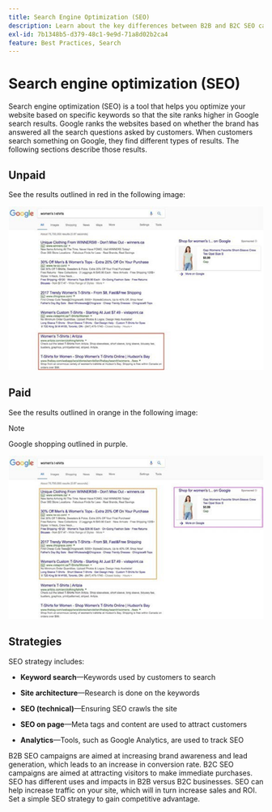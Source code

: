```yaml
---
title: Search Engine Optimization (SEO)
description: Learn about the key differences between B2B and B2C SEO campaigns.
exl-id: 7b1348b5-d379-48c1-9e9d-71a8d02b2ca4
feature: Best Practices, Search
---
```

# Search engine optimization (SEO)

Search engine optimization (SEO) is a tool that helps you optimize your website based on specific keywords so that the site ranks higher in Google search results. Google ranks the websites based on whether the brand has answered all the search questions asked by customers. When customers search something on Google, they find different types of results. The following sections describe those results.

## Unpaid

See the results outlined in red in the following image:

![Unpaid SEO Google search results](../../assets/playbooks/seo-unpaid.png)

## Paid

See the results outlined in orange in the following image:

>[!NOTE]
>
>Google shopping outlined in purple.

![Paid SEO Google search results](../../assets/playbooks/seo-paid.png)

## Strategies

SEO strategy includes:

- **Keyword search**—Keywords used by customers to search

- **Site architecture**—Research is done on the keywords

- **SEO (technical)**—Ensuring SEO crawls the site

- **SEO on page**—Meta tags and content are used to attract customers

- **Analytics**—Tools, such as Google Analytics, are used to track SEO

B2B SEO campaigns are aimed at increasing brand awareness and lead generation, which leads to an increase in conversion rate. B2C SEO campaigns are aimed at attracting visitors to make immediate purchases. SEO has different uses and impacts in B2B versus B2C businesses. SEO can help increase traffic on your site, which will in turn increase sales and ROI. Set a simple SEO strategy to gain competitive advantage.
